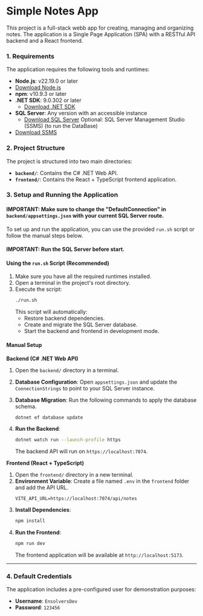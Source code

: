 # Simple Notes App
This project is a full-stack webb app for creating, managing and organizing notes.
The application is a Single Page Application (SPA) with a RESTful API backend and a React frontend.

### 1. Requirements
The application requires the following tools and runtimes:

* **Node.js**: v22.19.0 or later
* [Download Node.js](https://nodejs.org/en/download)
* **npm**: v10.9.3 or later
* **.NET SDK**: 9.0.302 or later
    * [Download .NET SDK](https://dotnet.microsoft.com/es-es/download/dotnet/9.0)
* **SQL Server**: Any version with an accessible instance
    * [Download SQL Server](https://www.microsoft.com/en-us/sql-server/sql-server-downloads)
Optional: SQL Server Management Studio (SSMS) (to run the DataBase)
* [Download SSMS](https://learn.microsoft.com/en-us/ssms/install/install)

### 2. Project Structure
The project is structured into two main directories:

* **`backend/`**: Contains the C# .NET Web API.
* **`frontend/`**: Contains the React + TypeScript frontend application.

### 3. Setup and Running the Application

#### IMPORTANT: Make sure to change the "DefaultConnection" in `backend/appsettings.json` with your current SQL Server route.

To set up and run the application, you can use the provided `run.sh` script or follow the manual steps below.

#### IMPORTANT: Run the SQL Server before start.

#### Using the `run.sh` Script (Recommended)
1.  Make sure you have all the required runtimes installed.
2.  Open a terminal in the project's root directory.
3.  Execute the script:
    ```bash
    ./run.sh
    ```
    This script will automatically:
    * Restore backend dependencies.
    * Create and migrate the SQL Server database.
    * Start the backend and frontend in development mode.

#### Manual Setup

**Backend (C# .NET Web API)**
1.  Open the `backend/` directory in a terminal.
2.  **Database Configuration**: Open `appsettings.json` and update the `ConnectionStrings` to point to your SQL Server instance.

3.  **Database Migration**: Run the following commands to apply the database schema.
    ```bash
    dotnet ef database update
    ```
4.  **Run the Backend**:
    ```bash
    dotnet watch run --launch-profile https
    ```
    The backend API will run on `https://localhost:7074`.

**Frontend (React + TypeScript)**

1.  Open the `frontend/` directory in a new terminal.
2.  **Environment Variable**: Create a file named `.env` in the `frontend` folder and add the API URL.
    ```env
    VITE_API_URL=https://localhost:7074/api/notes
    ```
3.  **Install Dependencies**:
    ```bash
    npm install
    ```
4.  **Run the Frontend**:
    ```bash
    npm run dev
    ```
    The frontend application will be available at `http://localhost:5173`.

---

### 4. Default Credentials

The application includes a pre-configured user for demonstration purposes:

* **Username**: `EnsolversDev`
* **Password**: `123456`
